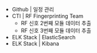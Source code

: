 - Github | 일정 관리
- CTI | RF Fingerprinting Team
  - RF 신호 2번째 모듈 데이터 추출
  - RF 신호 3번째 모듈 데이터 추출
- ELK Stack | ElasticSearch
- ELK Stack | Kibana
